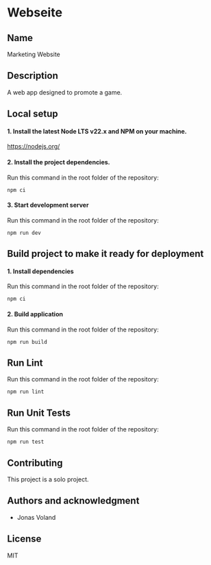 # Webseite

## Name
Marketing Website

## Description
A web app designed to promote a game.

## Local setup

#### 1. Install the latest Node LTS v22.x and NPM on your machine.

https://nodejs.org/

#### 2. Install the project dependencies.

Run this command in the root folder of the repository:

`npm ci`

#### 3. Start development server

Run this command in the root folder of the repository:

`npm run dev`

## Build project to make it ready for deployment

#### 1. Install dependencies

Run this command in the root folder of the repository:

`npm ci`

#### 2. Build application

Run this command in the root folder of the repository:

`npm run build`

## Run Lint

Run this command in the root folder of the repository:

`npm run lint`

## Run Unit Tests

Run this command in the root folder of the repository:

`npm run test`


## Contributing
This project is a solo project.

## Authors and acknowledgment
- Jonas Voland

## License
MIT